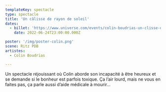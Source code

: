 ```yaml
---
templateKey: spectacle
type: spectacle
title: 'Un câlisse de rayon de soleil'
dates: 
  - billet: 'https://www.universe.com/events/colin-boudrias-un-clisse-de-rayon-de-soleil-tickets-B3MDST'
    date: 2022-06-24T23:00:00.000Z

poster: '/img/poster-colin.png'
scene: Ritz PDB
artistes:
  - Colin Boudrias

---
```

Un spectacle réjouissant où Colin aborde son incapacité à être heureux et se demande si le bonheur est parfois toxique. Ça l’air lourd, mais ne vous en faites pas, ça parle aussi d’aide médicale à mourir...
